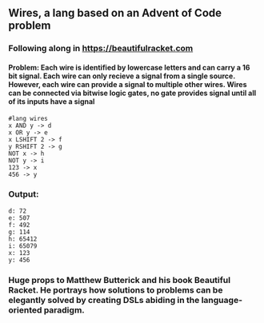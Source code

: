 ## Wires, a lang based on an Advent of Code problem
### Following along in https://beautifulracket.com
#### Problem: Each wire is identified by lowercase letters and can carry a 16 bit signal. Each wire can only recieve a signal from a single source. However, each wire can provide a signal to multiple other wires. Wires can be connected via bitwise logic gates, no gate provides signal until all of its inputs have a signal

```racket
#lang wires
x AND y -> d
x OR y -> e
x LSHIFT 2 -> f
y RSHIFT 2 -> g
NOT x -> h
NOT y -> i
123 -> x
456 -> y
```
### Output:
```racket
d: 72
e: 507
f: 492
g: 114
h: 65412
i: 65079
x: 123
y: 456
```
### Huge props to Matthew Butterick and his book Beautiful Racket. He portrays how solutions to problems can be elegantly solved by creating DSLs abiding in the language-oriented paradigm. 
